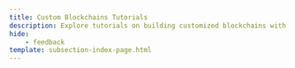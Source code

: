 ```yaml
---
title: Custom Blockchains Tutorials
description: Explore tutorials on building customized blockchains with the Polkadot SDK, covering key steps in developing and deploying tailored blockchain solutions.
hide: 
    - feedback
template: subsection-index-page.html
---
```

